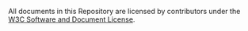 All documents in this Repository are licensed by contributors
under the
[W3C Software and Document License](https://www.w3.org/copyright/software-license-2023/).

